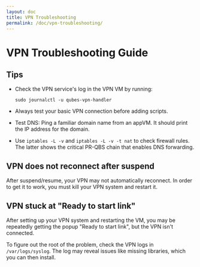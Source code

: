 ```yaml
---
layout: doc
title: VPN Troubleshooting
permalink: /doc/vpn-troubleshooting/
---
```


# VPN Troubleshooting Guide #

## Tips 

* Check the VPN service's log in the VPN VM by running:
    ~~~
    sudo journalctl -u qubes-vpn-handler
    ~~~
* Always test your basic VPN connection before adding scripts. 

* Test DNS: Ping a familiar domain name from an appVM. It should print the IP address for the domain.

* Use `iptables -L -v` and `iptables -L -v -t nat` to check firewall rules. The latter shows the critical PR-QBS chain that enables DNS forwarding.

## VPN does not reconnect after suspend 
After suspend/resume, your VPN may not automatically reconnect. In order to get it to work, you must kill your VPN system and restart it. 

## VPN stuck at "Ready to start link" 

After setting up your VPN system and restarting the VM, you may be repeatedly getting the popup "Ready to start link", but the VPN isn't connected. 

To figure out the root of the problem, check the VPN logs in `/var/logs/syslog`. The log may reveal issues like missing libraries, which you can then install. 
